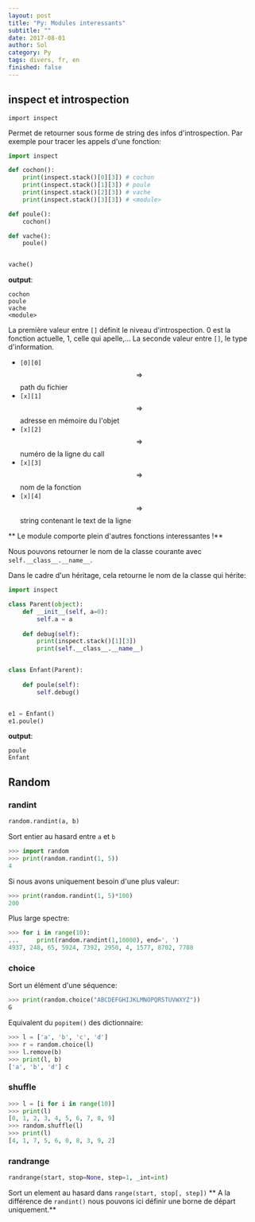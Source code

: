 ```yaml
---
layout: post
title: "Py: Modules interessants"
subtitle: ""
date: 2017-08-01
author: Sol
category: Py
tags: divers, fr, en
finished: false
---
```


## inspect et introspection

```
import inspect
```

Permet de retourner sous forme de string des infos d'introspection. Par exemple pour tracer les appels d'une fonction:

```python
import inspect

def cochon():
    print(inspect.stack()[0][3]) # cochon
    print(inspect.stack()[1][3]) # poule
    print(inspect.stack()[2][3]) # vache
    print(inspect.stack()[3][3]) # <module>

def poule():
    cochon()

def vache():
    poule()


vache()
```

**output**:

```
cochon
poule
vache
<module>
```

La première valeur entre `[]` définit le niveau d'introspection. 0 est la fonction actuelle, 1, celle qui apelle,... La seconde valeur entre `[]`, le type d'information.

* `[0][0]` $$ \Rightarrow $$ path du fichier
* `[x][1]` $$ \Rightarrow $$ adresse en mémoire du l'objet
* `[x][2]` $$ \Rightarrow $$ numéro de la ligne du call
* `[x][3]` $$ \Rightarrow $$ nom de la fonction
* `[x][4]` $$ \Rightarrow $$ string contenant le text de la ligne

** Le module comporte plein d'autres fonctions interessantes !**

Nous pouvons retourner le nom de la classe courante avec `self.__class__.__name__`.

Dans le cadre d'un héritage, cela retourne le nom de la classe qui hérite:

```python
import inspect

class Parent(object):
    def __init__(self, a=0):
        self.a = a
    
    def debug(self):
        print(inspect.stack()[1][3])
        print(self.__class__.__name__)


class Enfant(Parent):
    
    def poule(self):
        self.debug()


e1 = Enfant()
e1.poule()
```

**output**:

```
poule
Enfant
```


## Random

### randint

```python
random.randint(a, b)
```

Sort entier au hasard entre `a` et `b`

```python
>>> import random
>>> print(random.randint(1, 5))
4
```

Si nous avons uniquement besoin d'une plus valeur:

```python
>>> print(random.randint(1, 5)*100)
200
```

Plus large spectre:

```python
>>> for i in range(10):
...     print(random.randint(1,10000), end=', ')
4937, 248, 65, 5924, 7392, 2950, 4, 1577, 8702, 7708
```

### choice

Sort un élément d'une séquence:

```python
>>> print(random.choice("ABCDEFGHIJKLMNOPQRSTUVWXYZ"))
G
```

Equivalent du `popitem()` des dictionnaire:

```python
>>> l = ['a', 'b', 'c', 'd']
>>> r = random.choice(l)
>>> l.remove(b)
>>> print(l, b)
['a', 'b', 'd'] c
```

### shuffle


```python
>>> l = [i for i in range(10)]
>>> print(l)
[0, 1, 2, 3, 4, 5, 6, 7, 8, 9]
>>> random.shuffle(l)
>>> print(l)
[4, 1, 7, 5, 6, 0, 8, 3, 9, 2]
```


### randrange

```python
randrange(start, stop=None, step=1, _int=int)
```

Sort un element au hasard dans `range(start, stop[, step])`
** A la différence de `randint()` nous pouvons ici définir une borne de départ uniquement.**